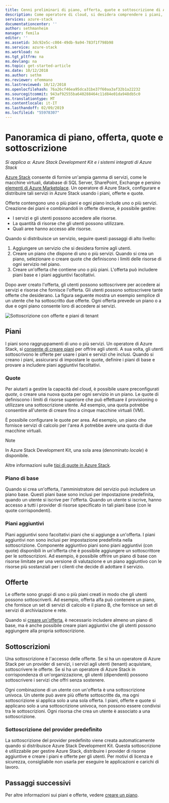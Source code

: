 ```yaml
---
title: Cenni preliminari di piano, offerta, quote e sottoscrizione di Azure Stack | Microsoft Docs
description: Come operatore di cloud, si desidera comprendere i piani, offerte, quote e le sottoscrizioni di Azure Stack.
services: azure-stack
documentationcenter: ''
author: sethmanheim
manager: femila
editor: ''
ms.assetid: 3dc92e5c-c004-49db-9a94-783f1f798b98
ms.service: azure-stack
ms.workload: na
ms.tgt_pltfrm: na
ms.devlang: na
ms.topic: get-started-article
ms.date: 10/12/2018
ms.author: sethm
ms.reviewer: efemmano
ms.lastreviewed: 10/12/2018
ms.openlocfilehash: 76a26cf46ea95dca31be37f60aa3af32b1a22232
ms.sourcegitcommit: 943af92555ba640288464c11d84e01da948db5c0
ms.translationtype: MT
ms.contentlocale: it-IT
ms.lasthandoff: 02/09/2019
ms.locfileid: "55978307"
---
```

# <a name="plan-offer-quota-and-subscription-overview"></a>Panoramica di piano, offerta, quote e sottoscrizione

*Si applica a: Azure Stack Development Kit e i sistemi integrati di Azure Stack*

[Azure Stack](azure-stack-poc.md) consente di fornire un'ampia gamma di servizi, come le macchine virtuali, database di SQL Server, SharePoint, Exchange e persino [elementi di Azure Marketplace](azure-stack-marketplace-azure-items.md). Un operatore di Azure Stack, configurare e distribuire tali servizi in Azure Stack usando i piani, offerte e quote.

Offerte contengono uno o più piani e ogni piano include uno o più servizi. Creazione dei piani e combinandoli in offerte diverse, è possibile gestire:

- I servizi e gli utenti possono accedere alle risorse.
- La quantità di risorse che gli utenti possono utilizzare.
- Quali aree hanno accesso alle risorse.

Quando si distribuisce un servizio, seguire questi passaggi di alto livello:

1. Aggiungere un servizio che si desidera fornire agli utenti.
2. Creare un piano che dispone di uno o più servizi. Quando si crea un piano, selezionare o creare quote che definiscono i limiti delle risorse di ogni servizio nel piano.
3. Creare un'offerta che contiene uno o più piani. L'offerta può includere piani base e i piani aggiuntivi facoltativi.

Dopo aver creato l'offerta, gli utenti possono sottoscrivere per accedere ai servizi e risorse che fornisce l'offerta. Gli utenti possono sottoscrivere tante offerte che desiderano. La figura seguente mostra un esempio semplice di un utente che ha sottoscritto due offerte. Ogni offerta prevede un piano o a due e ogni piano consente loro di accedere ai servizi.

![Sottoscrizione con offerte e piani di tenant](media/azure-stack-key-features/image4.png)

## <a name="plans"></a>Piani

I piani sono raggruppamenti di uno o più servizi. Un operatore di Azure Stack, si [consente di creare piani](azure-stack-create-plan.md) per offrire agli utenti. A sua volta, gli utenti sottoscrivono le offerte per usare i piani e servizi che inclusi. Quando si creano i piani, assicurarsi di impostare le quote, definire i piani di base e provare a includere piani aggiuntivi facoltativi.

### <a name="quotas"></a>Quote

Per aiutarti a gestire la capacità del cloud, è possibile usare preconfigurati *quote*, o creare una nuova quota per ogni servizio in un piano. Le quote di definiscono i limiti di risorse superiore che può effettuare il provisioning o utilizzare una sottoscrizione utente. Ad esempio, una quota potrebbe consentire all'utente di creare fino a cinque macchine virtuali (VM).

È possibile configurare le quote per area. Ad esempio, un piano che fornisce servizi di calcolo per l'area A potrebbe avere una quota di due macchine virtuali.

>[!NOTE]
>In Azure Stack Development Kit, una sola area (denominato *locale*) è disponibile.

Altre informazioni sulle [tipi di quote in Azure Stack](azure-stack-quota-types.md).

### <a name="base-plan"></a>Piano di base

Quando si crea un'offerta, l'amministratore del servizio può includere un piano base. Questi piani base sono inclusi per impostazione predefinita, quando un utente si iscrive per l'offerta. Quando un utente si iscrive, hanno accesso a tutti i provider di risorse specificato in tali piani base (con le quote corrispondenti).

### <a name="add-on-plans"></a>Piani aggiuntivi

Piani aggiuntivi sono facoltativi piani che si aggiunge a un'offerta. I piani aggiuntivi non sono inclusi per impostazione predefinita nella sottoscrizione. Componente aggiuntivo piani sono piani aggiuntivi (con quote) disponibili in un'offerta che è possibile aggiungere un sottoscrittore per le sottoscrizioni. Ad esempio, è possibile offrire un piano di base con risorse limitate per una versione di valutazione e un piano aggiuntivo con le risorse più sostanziali per i clienti che decide di adottare il servizio.

## <a name="offers"></a>Offerte

Le offerte sono gruppi di uno o più piani creati in modo che gli utenti possono sottoscriverli. Ad esempio, offerta alfa può contenere un piano, che fornisce un set di servizi di calcolo e il piano B, che fornisce un set di servizi di archiviazione e rete.

Quando si [creare un'offerta](azure-stack-create-offer.md), è necessario includere almeno un piano di base, ma è anche possibile creare piani aggiuntivi che gli utenti possono aggiungere alla propria sottoscrizione.

## <a name="subscriptions"></a>Sottoscrizioni

Una sottoscrizione è l'accesso delle offerte. Se si ha un operatore di Azure Stack per un provider di servizi, i servizi agli utenti (tenant) acquistare, sottoscrivere le offerte. Se si ha un operatore di Azure Stack in corrispondenza di un'organizzazione, gli utenti (dipendenti) possono sottoscrivere i servizi che offri senza sostenere.

Ogni combinazione di un utente con un'offerta è una sottoscrizione univoca. Un utente può avere più offerte sottoscritte da, ma ogni sottoscrizione si applica solo a una sola offerta. I piani, offerte e quote si applicano solo a una sottoscrizione univoca, non possono essere condivisi tra le sottoscrizioni. Ogni risorsa che crea un utente è associato a una sottoscrizione.

### <a name="default-provider-subscription"></a>Sottoscrizione del provider predefinito

La sottoscrizione del provider predefinito viene creata automaticamente quando si distribuisce Azure Stack Development Kit. Questa sottoscrizione è utilizzabile per gestire Azure Stack, distribuire i provider di risorse aggiuntive e creare i piani e offerte per gli utenti. Per motivi di licenza e sicurezza, consigliabile non usarla per eseguire le applicazioni e carichi di lavoro.

## <a name="next-steps"></a>Passaggi successivi

Per altre informazioni sui piani e offerte, vedere [creare un piano](azure-stack-create-plan.md).
